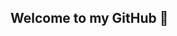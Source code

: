 ## Welcome to my GitHub 👋

<!--
**RutujaGujare29/RutujaGujare29** is a ✨ _special_ ✨ repository because its `README.md` (this file) appears on your GitHub profile.

👋 Hi there! I'm Rutuja Raju Gujare, dedicated Senior Software Engineer with over 3 years of experience at Bank of America in transforming data into actionable insights, coupled with my Master of Management Analytics degree from the Rotman School of Management, University of Toronto, I have honed my skills in data science & analysis, business development, strategy analysis, and client relationship management. 

💼 During my degree, I worked as a Data Scientist at Arima, an AI-based advanced marketing platform startup, to segment their synthetic data for a renowned emergring credit card company in Canada, using statistical techniques to optimize marketing strategies and drive a forecasted 12% annual revenue growth.

About Me
📈 Skilled in Python, R, SQL, NoSQL, Advanced Excel, PowerBI and Tableau. I specialize in data analysis, visualization, dashboard creation, Hypothesis Testing, NLP and Machine learning.
🧐 I'm enthusiastic about problem-solving, and my expertise extends to Python, machine learning, and more.
What You'll Find Here
📚 Projects: Explore my work in data analysis, visualization, and machine learning, including:
Loan Status Prediction: Developed a model to predict loan approval status.
Spam Email Filter: Built an email filter to classify spam and non-spam emails.
Credit Card Fraud Prevention: Employed advanced data analytics techniques for real-time fraud detection.
Excel EdTech Dashboard: Streamlined student application processes with custom Excel solutions.
E-commerce Sales Dashboard: Created interactive Tableau dashboards for a global E-commerce company.

Get in Touch
💬 Connect with me on LinkedIn: 
📧 For inquiries, drop me an email at rutujagujare07@gmail.com
Feel free to explore my projects, provide feedback, collaborate and I look forward to the opportunity to bring my best skills at any role in the field of Data Science & Analysis. Let's make data work for us! 🚀
